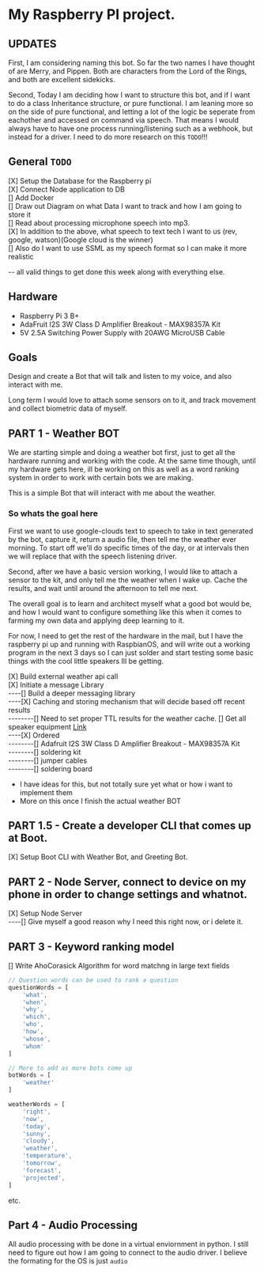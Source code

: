 # My Raspberry PI project.

## UPDATES

First, I am considering naming this bot. So far the two names I have thought of are Merry, and Pippen. Both are characters from the Lord of the Rings, and both are excellent sidekicks. 

Second, Today I am deciding how I want to structure this bot, and if I want to do a class Inheritance structure, or pure functional. I am leaning more so on the side of pure functional, and letting a lot of the logic be seperate from eachother and accessed on command via speech. That means I would always have to have one process running/listening such as a webhook, but instead for a driver. I need to do more research on this `TODO`!!!

## General `TODO`

[X] Setup the Database for the Raspberry pi<br/>
[X] Connect Node application to DB<br/>
[] Add Docker<br/>
[] Draw out Diagram on what Data I want to track and how I am going to store it<br/>
[] Read about processing microphone speech into mp3.<br/>
[X] In addition to the above, what speech to text tech I want to us (rev, google, watson)(Google cloud is the winner)<br/>
[] Also do I want to use SSML as my speech format so I can make it more realistic<br/>

-- all valid things to get done this week along with everything else. 

## Hardware

- Raspberry Pi 3 B+
- AdaFruit I2S 3W Class D Amplifier Breakout - MAX98357A Kit
- 5V 2.5A Switching Power Supply with 20AWG MicroUSB Cable

## Goals

Design and create a Bot that will talk and listen to my voice, and also interact with me. 

Long term I would love to attach some sensors on to it, and track movement and collect biometric data of myself. 

## PART 1 - Weather BOT

We are starting simple and doing a weather bot first, just to get all the hardware running and working with the code. At the same time though, until my hardware gets here, ill be working on this as well as a word ranking system in order to work with certain bots we are making. 

This is a simple Bot that will interact with me about the weather.

### So whats the goal here

First we want to use google-clouds text to speech to take in text generated by the bot, capture it, return a audio file, then tell me the weather ever morning. To start off we'll do specific times of the day, or at intervals then we will replace that with the speech listening driver. 

Second, after we have a basic version working, I would like to attach a sensor to the kit, and only tell me the weather when I wake up. Cache the results, and wait until around the afternoon to tell me next.

The overall goal is to learn and architect myself what a good bot would be, and how I would want to configure something like this when it comes to farming my own data and applying deep learning to it. 

For now, I need to get the rest of the hardware in the mail, but I have the raspberry pi up and running with RaspbianOS, and will write out a working program in the next 3 days so I can just solder and start testing some basic things with the cool little speakers Ill be getting. 

[X] Build external weather api call<br/>
[X] Initiate a message Library<br/>
----[] Build a deeper messaging library<br/>
----[X] Caching and storing mechanism that will decide based off recent results<br/>
--------[] Need to set proper TTL results for the weather cache.
[] Get all speaker equipment [Link](https://www.adafruit.com/product/3006)<br> 
----[X] Ordered<br/>
--------[] Adafruit I2S 3W Class D Amplifier Breakout - MAX98357A Kit<br/>
--------[] soldering kit<br/>
--------[] jumper cables<br/>
--------[] soldering board<br/>

- I have ideas for this, but not totally sure yet what or how i want to implement them
- More on this once I finish the actual weather BOT

## PART 1.5 - Create a developer CLI that comes up at Boot. 

[X] Setup Boot CLI with Weather Bot, and Greeting Bot.


## PART 2 - Node Server, connect to device on my phone in order to change settings and whatnot. 

[X] Setup Node Server<br/>
----[] Give myself a good reason why I need this right now, or i delete it.<br/>

## PART 3 - Keyword ranking model

[] Write AhoCorasick Algorithm for word matchng in large text fields

``` javascript
// Question words can be used to rank a question
questionWords = [
    'what',
    'when',
    'why',
    'which',
    'who',
    'how',
    'whose',
    'whom'
]

// More to add as more bots come up
botWords = [
    'weather'
]

weatherWords = [
    'right',
    'now',
    'today',
    'sunny',
    'cloudy',
    'weather',
    'temperature',
    'tomorrow',
    'forecast',
    'projected',
]


```
etc.

## Part 4 - Audio Processing

All audio processing with be done in a virtual enviornment in python. 
I still need to figure out how I am going to connect to the audio driver. I believe
the formating for the OS is just `audio`
